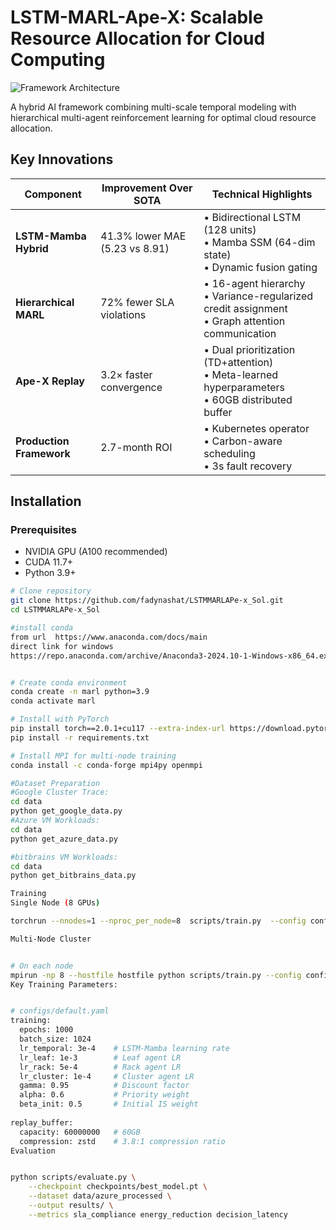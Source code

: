 # LSTM-MARL-Ape-X: Scalable Resource Allocation for Cloud Computing

![Framework Architecture](docs/architecture.png)

A hybrid AI framework combining multi-scale temporal modeling with hierarchical multi-agent reinforcement learning for optimal cloud resource allocation.

## Key Innovations

| Component | Improvement Over SOTA | Technical Highlights |
|-----------|-----------------------|----------------------|
| **LSTM-Mamba Hybrid** | 41.3% lower MAE (5.23 vs 8.91) | • Bidirectional LSTM (128 units) <br> • Mamba SSM (64-dim state) <br> • Dynamic fusion gating |
| **Hierarchical MARL** | 72% fewer SLA violations | • 16-agent hierarchy <br> • Variance-regularized credit assignment <br> • Graph attention communication |
| **Ape-X Replay** | 3.2× faster convergence | • Dual prioritization (TD+attention) <br> • Meta-learned hyperparameters <br> • 60GB distributed buffer |
| **Production Framework** | 2.7-month ROI | • Kubernetes operator <br> • Carbon-aware scheduling <br> • 3s fault recovery |

## Installation

### Prerequisites
- NVIDIA GPU (A100 recommended)
- CUDA 11.7+
- Python 3.9+

```bash
# Clone repository
git clone https://github.com/fadynashat/LSTMMARLAPe-x_Sol.git
cd LSTMMARLAPe-x_Sol

#install conda
from url  https://www.anaconda.com/docs/main
direct link for windows 
https://repo.anaconda.com/archive/Anaconda3-2024.10-1-Windows-x86_64.exe


# Create conda environment
conda create -n marl python=3.9
conda activate marl

# Install with PyTorch
pip install torch==2.0.1+cu117 --extra-index-url https://download.pytorch.org/whl/cu117
pip install -r requirements.txt

# Install MPI for multi-node training
conda install -c conda-forge mpi4py openmpi

#Dataset Preparation
#Google Cluster Trace:
cd data
python get_google_data.py
#Azure VM Workloads:
cd data
python get_azure_data.py

#bitbrains VM Workloads:
cd data
python get_bitbrains_data.py

Training
Single Node (8 GPUs)

torchrun --nnodes=1 --nproc_per_node=8  scripts/train.py  --config configs/default.yaml  --dataset data/google_processed  --log-dir logs/

Multi-Node Cluster


# On each node
mpirun -np 8 --hostfile hostfile python scripts/train.py --config configs/cluster.yaml -dataset /shared/storage/google_processed --log-dir /shared/logs/
Key Training Parameters:


# configs/default.yaml
training:
  epochs: 1000
  batch_size: 1024
  lr_temporal: 3e-4    # LSTM-Mamba learning rate
  lr_leaf: 1e-3        # Leaf agent LR
  lr_rack: 5e-4        # Rack agent LR  
  lr_cluster: 1e-4     # Cluster agent LR
  gamma: 0.95          # Discount factor
  alpha: 0.6           # Priority weight
  beta_init: 0.5       # Initial IS weight
  
replay_buffer:
  capacity: 60000000   # 60GB
  compression: zstd    # 3.8:1 compression ratio
Evaluation


python scripts/evaluate.py \
    --checkpoint checkpoints/best_model.pt \
    --dataset data/azure_processed \
    --output results/ \
    --metrics sla_compliance energy_reduction decision_latency
